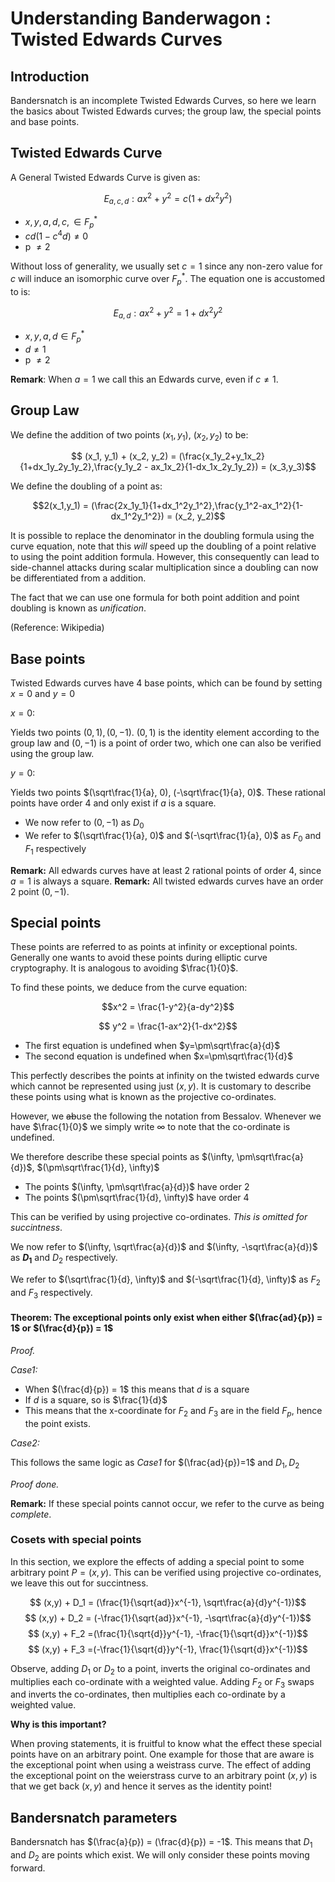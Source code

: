 # Understanding Banderwagon : Twisted Edwards Curves

## Introduction

Bandersnatch is an incomplete Twisted Edwards Curves, so here we learn the basics about Twisted Edwards curves; the group law, the special points and base points.

## Twisted Edwards Curve

A General Twisted Edwards Curve is given as:

$$ E_{a,c, d} : ax^2 + y^2 = c(1 + dx^2y^2)$$

- $x, y, a, d, c, \in F_p^*$
- $cd(1 - c^4d) \neq 0$
- p $\neq 2$

Without loss of generality, we usually set $c=1$ since any non-zero value for $c$ will induce an isomorphic curve over $F_p^*$. The equation one is accustomed to is:

$$ E_{a,d} : ax^2 + y^2 = 1 + dx^2y^2$$

- $x, y, a, d \in F_p^*$
- $d \neq 1$
- p $\neq 2$

**Remark**: When $a=1$ we call this an Edwards curve, even if $c \neq 1$.

## Group Law

We define the addition of two points $(x_1,y_1)$, $(x_2, y_2)$ to be:

$$ (x_1, y_1) + (x_2, y_2) = (\frac{x_1y_2+y_1x_2}{1+dx_1y_2y_1y_2},\frac{y_1y_2 - ax_1x_2}{1-dx_1x_2y_1y_2}) = (x_3,y_3)$$

We define the doubling of a point as:

$$2(x_1,y_1) = (\frac{2x_1y_1}{1+dx_1^2y_1^2},\frac{y_1^2-ax_1^2}{1-dx_1^2y_1^2}) = (x_2, y_2)$$

It is possible to replace the denominator in the doubling formula using the curve equation, note that this _will_ speed up the doubling of a point relative to using the point addition formula. However, this consequently can lead to side-channel attacks during scalar multiplication since a doubling can now be differentiated from a addition.

The fact that we can use one formula for both point addition and point doubling is known as _unification_.

(Reference: Wikipedia)

## Base points

Twisted Edwards curves have 4 base points, which can be found by setting $x=0$ and $y=0$

$x=0$:

Yields two points $(0,1), (0,-1)$. $(0,1)$ is the identity element according to the group law and $(0,-1)$ is a point of order two, which one can also be verified using the group law.

$y=0$:

Yields two points $(\sqrt\frac{1}{a}, 0), (-\sqrt\frac{1}{a}, 0)$. These rational points have order 4 and only exist if $a$ is a square.

- We now refer to $(0,-1)$ as $D_0$
- We refer to $(\sqrt\frac{1}{a}, 0)$ and $(-\sqrt\frac{1}{a}, 0)$ as $F_0$ and $F_1$ respectively

**Remark:** All edwards curves have at least 2 rational points of order 4, since $a=1$ is always a square.
**Remark:** All twisted edwards curves have an order 2 point $(0,-1)$.

## Special points

These points are referred to as points at infinity or exceptional points. Generally one wants to avoid these points during elliptic curve cryptography. It is analogous to avoiding $\frac{1}{0}$.

To find these points, we deduce from the curve equation:

$$x^2 = \frac{1-y^2}{a-dy^2}$$

$$ y^2 = \frac{1-ax^2}{1-dx^2}$$

- The first equation is undefined when $y=\pm\sqrt\frac{a}{d}$
- The second equation is undefined when $x=\pm\sqrt\frac{1}{d}$

This perfectly describes the points at infinity on the twisted edwards curve which cannot be represented using just $(x,y)$. It is customary to describe these points using what is known as the projective co-ordinates.

However, we ~~ab~~use the following the notation from Bessalov. Whenever we have $\frac{1}{0}$ we simply write $\infty$ to note that the co-ordinate is undefined.

We therefore describe these special points as $(\infty, \pm\sqrt\frac{a}{d})$, $(\pm\sqrt\frac{1}{d}, \infty)$

- The points $(\infty, \pm\sqrt\frac{a}{d})$ have order 2
- The points $(\pm\sqrt\frac{1}{d}, \infty)$ have order 4

This can be verified by using projective co-ordinates. _This is omitted for succintness_.

We now refer to $(\infty, \sqrt\frac{a}{d})$ and $(\infty, -\sqrt\frac{a}{d})$ as **$D_1$** and $D_2$ respectively.

We refer to $(\sqrt\frac{1}{d}, \infty)$ and $(-\sqrt\frac{1}{d}, \infty)$ as $F_2$ and $F_3$ respectively.

#### Theorem: The exceptional points only exist when either $(\frac{ad}{p}) = 1$ or $(\frac{d}{p}) = 1$

*Proof.*

*Case1:*

- When $(\frac{d}{p}) = 1$ this means that $d$ is a square
- If $d$ is a square, so is $\frac{1}{d}$
- This means that the x-coordinate for $F_2$ and $F_3$ are in the field $F_p$, hence the point exists.

*Case2:*

This follows the same logic as _Case1_ for $(\frac{ad}{p})=1$ and $D_1, D_2$

*Proof done.*

**Remark:** If these special points cannot occur, we refer to the curve as being _complete_.

### Cosets with special points

In this section, we explore the effects of adding a special point to some arbitrary point $P = (x,y)$. This can be verified using projective co-ordinates, we leave this out for succintness.

$$ (x,y) + D_1 = (\frac{1}{\sqrt{ad}}x^{-1}, \sqrt\frac{a}{d}y^{-1})$$
$$ (x,y) + D_2 = (-\frac{1}{\sqrt{ad}}x^{-1}, -\sqrt\frac{a}{d}y^{-1})$$
$$ (x,y) + F_2 =(\frac{1}{\sqrt{d}}y^{-1}, -\frac{1}{\sqrt{d}}x^{-1})$$
$$ (x,y) + F_3 =(-\frac{1}{\sqrt{d}}y^{-1}, \frac{1}{\sqrt{d}}x^{-1})$$

Observe, adding $D_1$ or $D_2$ to a point, inverts the original co-ordinates and multiplies each co-ordinate with a weighted value. Adding $F_2$ or $F_3$ swaps and inverts the co-ordinates, then multiplies each co-ordinate by a weighted value.

**Why is this important?**

When proving statements, it is fruitful to know what the effect these special points have on an arbitrary point. One example for those that are aware is the exceptional point when using a weistrass curve. The effect of adding the exceptional point on the weierstrass curve to an arbitrary point $(x,y)$ is that we get back $(x,y)$ and hence it serves as the identity point!

## Bandersnatch parameters

Bandersnatch has $(\frac{a}{p}) = (\frac{d}{p}) = -1$. This means that $D_1$ and $D_2$ are points which exist. We will only consider these points moving forward.

